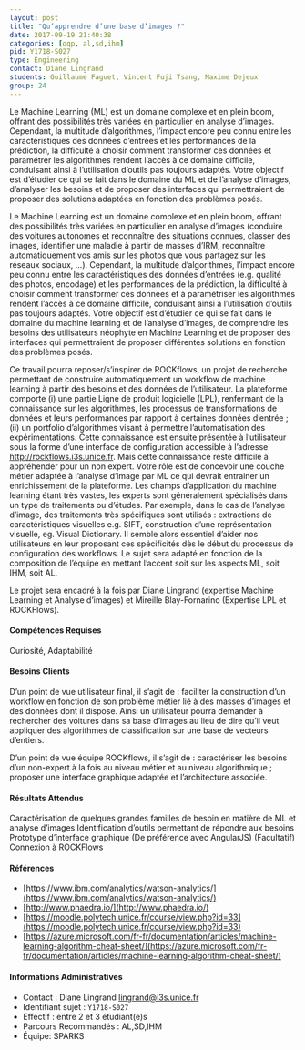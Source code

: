 ```yaml
---
layout: post
title: "Qu’apprendre d’une base d’images ?"
date: 2017-09-19 21:40:38
categories: [oqp, al,sd,ihm]
pid: Y1718-S027
type: Engineering
contact: Diane Lingrand
students: Guillaume Faguet, Vincent Fuji Tsang, Maxime Dejeux
group: 24
---
```

       
Le Machine Learning (ML) est un domaine complexe et en plein boom, offrant des possibilités très variées en particulier en analyse d’images. Cependant, la multitude d’algorithmes, l’impact encore peu connu entre les caractéristiques des données d’entrées et les performances de la prédiction, la difficulté à choisir comment transformer ces données et paramétrer les algorithmes rendent l’accès à ce domaine difficile, conduisant ainsi à l’utilisation d’outils pas toujours adaptés.
Votre objectif est d’étudier ce qui se fait dans le domaine du ML et de l’analyse d’images, d’analyser les besoins et de proposer des interfaces qui permettraient de proposer des solutions adaptées en fonction des problèmes posés.

Le Machine Learning est un domaine complexe et en plein boom, offrant des possibilités très variées en particulier en analyse d’images (conduire des voitures autonomes et reconnaître des situations connues, classer des images, identifier une maladie à partir de masses d’IRM, reconnaître automatiquement vos amis sur les photos que vous partagez sur les réseaux sociaux, ...). Cependant, la multitude d’algorithmes, l’impact encore peu connu entre les caractéristiques des données d’entrées (e.g. qualité des photos, encodage) et les performances de la prédiction, la difficulté à choisir comment transformer ces données et à paramétriser les algorithmes rendent l’accès à ce domaine difficile, conduisant ainsi à l’utilisation d’outils pas toujours adaptés.
Votre objectif est d’étudier ce qui se fait dans le domaine du machine learning et de l’analyse d’images, de comprendre les besoins des utilisateurs néophyte en Machine Learning et de proposer des interfaces qui permettraient de proposer différentes solutions en fonction des problèmes posés. 

Ce travail pourra reposer/s’inspirer de ROCKflows, un projet de recherche permettant de construire automatiquement un workflow de machine learning à partir des besoins et des données de l’utilisateur. La plateforme comporte (i) une partie Ligne de produit logicielle (LPL), renfermant de la connaissance sur les algorithmes, les processus de transformations de données et leurs performances par rapport à certaines données d’entrée ; (ii) un portfolio d’algorithmes visant à permettre l’automatisation des expérimentations. 
Cette connaissance est ensuite présentée à l’utilisateur sous la forme d’une interface de configuration accessible à l’adresse http://rockflows.i3s.unice.fr. Mais cette connaissance reste difficile à appréhender pour un non expert. Votre rôle est de concevoir une couche métier adaptée à l’analyse d’image par ML ce qui devrait entrainer un enrichissement de la plateforme. 
Les champs d’application du machine learning étant très vastes, les experts sont généralement spécialisés dans un type de traitements ou d’études. Par exemple, dans le cas de l’analyse d’image, des traitements très spécifiques sont utilisés : extractions de caractéristiques visuelles e.g. SIFT, construction d’une représentation visuelle, eg. Visual Dictionary. Il semble alors essentiel d’aider nos utilisateurs en leur proposant ces spécificités dès le début du processus de configuration des workflows.
Le sujet sera adapté en fonction de la composition de l’équipe en mettant l’accent soit sur les aspects ML, soit IHM, soit AL.

Le projet sera encadré à la fois par Diane Lingrand (expertise Machine Learning et Analyse d’images) et  Mireille Blay-Fornarino (Expertise LPL et ROCKFlows).

#### Compétences Requises
Curiosité, Adaptabilité



     

#### Besoins Clients
D’un point de vue utilisateur final, il s’agit de :
faciliter la construction d’un workflow en fonction de son problème métier lié à des masses d’images et des données dont il dispose. Ainsi un utilisateur pourra demander à rechercher des voitures dans sa base d’images au lieu de dire qu’il veut appliquer des algorithmes de classification sur une base de vecteurs d’entiers.

D’un point de vue équipe ROCKflows, il s’agit de : 
caractériser les besoins d’un non-expert à la fois au niveau métier et au niveau algorithmique ; 
proposer une interface graphique adaptée et l’architecture associée.

#### Résultats Attendus

Caractérisation de quelques grandes familles de besoin en matière de ML et analyse d’images
Identification d’outils permettant de répondre aux besoins
Prototype d’interface graphique (De préférence avec AngularJS)
(Facultatif) Connexion à ROCKFlows

#### Références

  * [https://www.ibm.com/analytics/watson-analytics/](https://www.ibm.com/analytics/watson-analytics/)
  * [http://www.phaedra.io/](http://www.phaedra.io/)
  * [https://moodle.polytech.unice.fr/course/view.php?id=33](https://moodle.polytech.unice.fr/course/view.php?id=33)
  * [https://azure.microsoft.com/fr-fr/documentation/articles/machine-learning-algorithm-cheat-sheet/](https://azure.microsoft.com/fr-fr/documentation/articles/machine-learning-algorithm-cheat-sheet/)

#### Informations Administratives
  * Contact : Diane Lingrand <lingrand@i3s.unice.fr>
  * Identifiant sujet : `Y1718-S027`
  * Effectif : entre 2 et 3 étudiant(e)s
  * Parcours Recommandés : AL,SD,IHM
  * Équipe: SPARKS

     